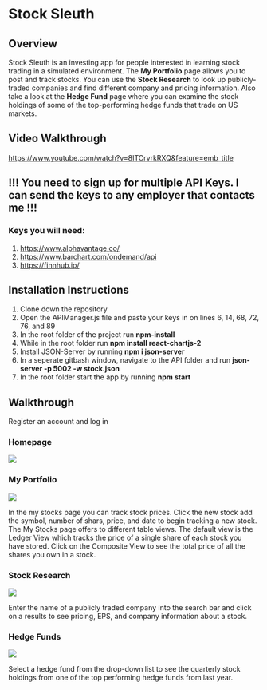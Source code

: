 # Stock Sleuth

## Overview
Stock Sleuth is an investing app for people interested in learning stock trading in a simulated environment.  The **My Portfolio** page allows you to post and track stocks.  You can use the **Stock Research** to look up publicly-traded companies and find different company and pricing information.  Also take a look at the **Hedge Fund** page where you can examine the stock holdings of some of the top-performing hedge funds that trade on US markets.

## Video Walkthrough
https://www.youtube.com/watch?v=8ITCrvrkRXQ&feature=emb_title

## !!! You need to sign up for multiple API Keys.  I can send the keys to any employer that contacts me !!!
### Keys you will need:
1.  https://www.alphavantage.co/
2.  https://www.barchart.com/ondemand/api
3.  https://finnhub.io/

## Installation Instructions
1.  Clone down the repository
3.  Open the APIManager.js file and paste your keys in on lines 6, 14, 68, 72, 76, and 89   
2.  In the root folder of the project run **npm-install**
3.  While in the root folder run **npm install react-chartjs-2**
4.  Install JSON-Server by running **npm i json-server**
4.  In a seperate gitbash window, navigate to the API folder and run **json-server -p 5002 -w stock.json**
5.  In the root folder start the app by running **npm start**

## Walkthrough
 Register an account and log in
 
### Homepage
<img src="https://user-images.githubusercontent.com/62182071/103853413-f960c400-507b-11eb-8cfa-46f98b85a242.png">

### My Portfolio
<img src="https://user-images.githubusercontent.com/62182071/106316045-20a15000-623a-11eb-9bc8-363f362fa883.png">

In the my stocks page you can track stock prices.  Click the new stock add the symbol, number of shars, price, and date to begin tracking a new stock.  The My Stocks page offers to different table views.  The default view is the Ledger View which tracks the price of a single share of each stock you have stored.  Click on the Composite View to see the total price of all the shares you own in a stock.

### Stock Research
<img src="https://user-images.githubusercontent.com/62182071/103853477-24e3ae80-507c-11eb-9fc0-bc0adf7a5eec.png">

Enter the name of a publicly traded company into the search bar and click on a results to see pricing, EPS, and company information about a stock.

### Hedge Funds
<img src="https://user-images.githubusercontent.com/62182071/103853529-4ba1e500-507c-11eb-92cc-342e756eef21.png">

Select a hedge fund from the drop-down list to see the quarterly stock holdings from one of the top performing hedge funds from last year. 




